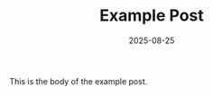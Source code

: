 ﻿---
title: "Example Post"
date: 2025-08-25
description: "Intro blurb"
image: ""
---
This is the body of the example post.
